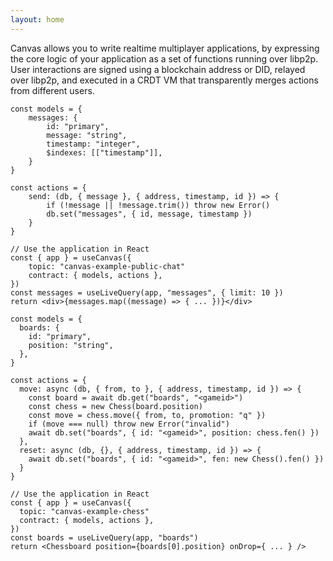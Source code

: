 ```yaml
---
layout: home
---
```


<HeroRow text="The peer-to-peer application runtime" :image="{ light: '/graphic_mainframe_4.png', dark: '/graphic_mainframe_3.png' }" tagline="Canvas is a stack for building any web application as a protocol that runs over peer-to-peer networking, with no blockchain required." v-bind:bullets="['Executes core application logic in a realtime, multiwriter database', 'Built on a sync engine, with libp2p and Prolly-trees', 'Fully programmable in TypeScript']">
  <HeroAction theme="brand big" text="Tutorial" href="/1-introduction" />
  <HeroAction theme="alt big" text="API Docs" href="/readme-core" />
  <HeroAction theme="alt big" text="Blog" href="/blog" />
</HeroRow>

<!--
<FeatureRow title="Demo">
  <FeatureCard title="Messaging" details="Deploy simple applications like chat & copresence." />
  <FeatureCard title="CausalDB" details="Write complex application backends in TypeScript, in your current workflow." />
  <FeatureCard title="CausalVM" details="Build immutable applications, with code and data stored on IPFS data structures."/>
</FeatureRow>
-->

<TextRow title="How it Works">
  <TextItem>Canvas allows you to write realtime multiplayer applications, by expressing the core logic of your application as a set of functions running over libp2p.</TextItem>
  <TextItem>User interactions are signed using a blockchain address or DID, relayed over libp2p, and executed in a CRDT VM that transparently merges actions from different users.</TextItem>
</TextRow>

<DemoToggle v-bind:options="['Game', 'Messaging']" defaultOption="Game"></DemoToggle>

<DemoCell />

```tsx:Messaging preview
const models = {
	messages: {
		id: "primary",
		message: "string",
		timestamp: "integer",
		$indexes: [["timestamp"]],
	}
}

const actions = {
	send: (db, { message }, { address, timestamp, id }) => {
		if (!message || !message.trim()) throw new Error()
		db.set("messages", { id, message, timestamp })
	}
}

// Use the application in React
const { app } = useCanvas({
	topic: "canvas-example-public-chat"
	contract: { models, actions },
})
const messages = useLiveQuery(app, "messages", { limit: 10 })
return <div>{messages.map((message) => { ... })}</div>
```

```tsx:Game preview
const models = {
  boards: {
    id: "primary",
    position: "string",
  },
}

const actions = {
  move: async (db, { from, to }, { address, timestamp, id }) => {
    const board = await db.get("boards", "<gameid>")
    const chess = new Chess(board.position)
    const move = chess.move({ from, to, promotion: "q" })
    if (move === null) throw new Error("invalid")
    await db.set("boards", { id: "<gameid>", position: chess.fen() })
  },
  reset: async (db, {}, { address, timestamp, id }) => {
    await db.set("boards", { id: "<gameid>", fen: new Chess().fen() })
  }
}

// Use the application in React
const { app } = useCanvas({
  topic: "canvas-example-chess"
  contract: { models, actions },
})
const boards = useLiveQuery(app, "boards")
return <Chessboard position={boards[0].position} onDrop={ ... } />
```

<!--
<TextRow title="About Canvas">
  <TextItem>Canvas applications are defined as multiplayer contracts, which run on both the browser and server.</TextItem>
  <TextItem>User actions are relayed between everyone on the network, and executed by each client. They read and write from a multi-writer, <a href="https://crdt.tech" target="_blank">conflict-free</a> database, which allows interactions to be merged as they're received.</TextItem>
  <TextItem>This means that unlike blockchains, interactions on Canvas applications sync instantly, without tokens or gas limits.</TextItem>
  <TextItem>They can also call outside code, fetch external data, or process data that would be difficult or unwieldy to put onchain.</TextItem>
  <TextItem>Today, you can use Canvas as a peer-to-peer network with persistent state, for applications like chat, games, governance, and decentralized compute. Or, if you add a data availability service, you can also use it as a full-fledged decentralized apps platform.</TextItem>
</TextRow>
-->

<FeatureRow title="Interoperable Everywhere" detail="Canvas supports any cryptographically verifiable authentication strategy, including DIDs, Web3 wallets, and even Apple & Google SSO. You can write your own custom adapters to support other authorization methods.">
  <FeatureCard title="Sign in with Wallet" details="Log in with a Web3 wallet from Ethereum. Also supports other chains like Cosmos, Solana, and Polkadot." linkText="Demo" link="https://canvas-chat.pages.dev/"/>
  <FeatureCard title="Sign in with Bluesky" details="Log in with your decentralized identity from the Bluesky PLC network." linkText="Demo" link="https://canvas-chat.pages.dev/"/>
  <FeatureCard title="Sign in with OpenID" details="Log in trustlessly with Google, Apple, or other SSO providers." soon="Coming soon"/>
</FeatureRow>

<FeatureRow title="Built on libp2p & CRDT Research" detail="Canvas applications are powered by a realtime multiplayer database, built on decades of research on CRDTs, plus original work we did to make them usable for general-purpose application programming.">
  <FeatureCard title="Okra" details="A deterministic Prolly-tree that allows fast sync between ordered sets of actions." link="https://github.com/canvasxyz/okra" linkText="Github" secondaryLink="https://docs.canvas.xyz/blog/2023-05-04-merklizing-the-key-value-store.html" secondaryLinkText="Blog Post"/>
  <FeatureCard title="GossipLog" details="An authenticated multiwriter log that allows functions to retrieve data from multiple causal histories." link="https://github.com/canvasxyz/canvas/tree/main/packages/gossiplog" secondaryLinkText="Presentation" secondaryLink="https://www.youtube.com/watch?v=X8nAdx1G-Cs"/>
  <FeatureCard title="ModelDB" details="A cross-platform relational database wrapper, supporting IndexedDB and SQLite." link="https://github.com/canvasxyz/canvas/tree/main/packages/modeldb"/>
</FeatureRow>

<HomepageFooter />
